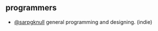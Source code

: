 
## programmers

- [@sarpgknull](https://www.github.com/octokatherine) general programming and designing. (indie)

  
